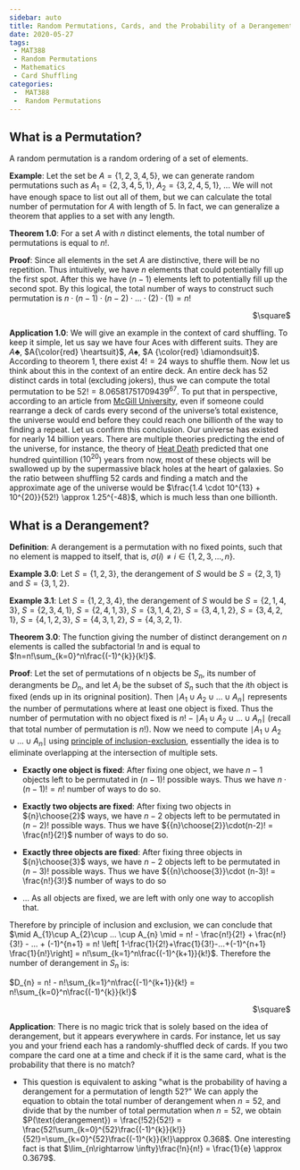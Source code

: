 ```yaml
---
sidebar: auto
title: Random Permutations, Cards, and the Probability of a Derangement
date: 2020-05-27
tags:
 - MAT388
 - Random Permutations
 - Mathematics
 - Card Shuffling
categories:
 -  MAT388
 -  Random Permutations
---
```


## What is a Permutation?

A random permutation is a random ordering of a set of elements.

**Example**: Let the set be $A=\left\{1,2,3,4,5\right\}$, we can generate random permutations such as $A_{1}=\left\{2,3,4,5,1\right\}$, $A_{2}=\left\{3,2,4,5,1\right\}$, $...$ We will not have enough space to list out all of them, but we can calculate the total number of permutation for $A$ with length of $5$. In fact, we can generalize a theorem that applies to a set with any length.

**Theorem 1.0**: For a set $A$ with $n$ distinct elements, the total number of permutations is equal to $n!$.

**Proof**: Since all elements in the set $A$ are distinctive, there will be no repetition. Thus intuitively, we have $n$ elements that could potentially fill up the first spot. After this we have $(n-1)$ elements left to potentially fill up the second spot. By this logical, the total number of ways to construct such permutation is $n\cdot (n-1) \cdot (n-2) \cdot ... \cdot (2) \cdot (1) = n!$
<div style="text-align: right"> $\square$ </div>

**Application 1.0**: We will give an example in the context of card shuffling. To keep it simple, let us say we have four Aces with different suits. They are $A \clubsuit$, $A{\color{red} \heartsuit}$, $A \spadesuit$, $A {\color{red} \diamondsuit}$. According to theorem 1, there exist $4! = 24$ ways to shuffle them. Now let us think about this in the context of an entire deck. An entire deck has 52 distinct cards in total (excluding jokers), thus we can compute the total permutation to be $52! = 8.06581751709439^{67}$. To put that in perspective, according to an article from [McGill University](https://mcgill.ca/oss/article/did-you-know-infographics/there-are-more-ways-arrange-deck-cards-there-are-atoms-earth), even if someone could rearrange a deck of cards every second of the universe’s total existence, the universe would end before they could reach one billionth of the way to finding a repeat. Let us confirm this conclusion. Our universe has existed for nearly $14$ billion years. There are multiple theories predicting the end of the universe, for instance, the theory of [Heat Death](https://en.wikipedia.org/wiki/Heat_death_of_the_universe) predicted that one hundred quintillion ($10^{20}$) years from now, most of these objects will be swallowed up by the supermassive black holes at the heart of galaxies. So the ratio between shuffling 52 cards and finding a match and the approximate age of the universe would be $\frac{1.4 \cdot 10^{13} + 10^{20}}{52!} \approx 1.25^{-48}$, which is much less than one billionth.
 
## What is a Derangement?
**Definition**: A derangement is a permutation with no fixed points, such that no element is mapped to itself, that is, $\sigma (i) \neq i\in \left\{1,2,3,...,n\right\}$.

**Example 3.0**: Let $S=\left\{1,2,3\right\}$, the derangement of $S$ would be $S=\left\{2,3,1\right\}$ and $S=\left\{3,1,2\right\}$.

**Example 3.1**: Let $S=\left\{1,2,3,4\right\}$, the derangement of $S$ would be $S=\left\{2,1,4,3\right\}$, $S=\left\{2,3,4,1\right\}$, $S=\left\{2,4,1,3\right\}$, $S=\left\{3,1,4,2\right\}$, $S=\left\{3,4,1,2\right\}$, $S=\left\{3,4,2,1\right\}$, $S=\left\{4,1,2,3\right\}$, $S=\left\{4,3,1,2\right\}$, $S=\left\{4,3,2,1\right\}$.

**Theorem 3.0**: The function giving the number of distinct derangement on $n$ elements is called the subfactorial $!n$ and is equal to $!n=n!\sum_{k=0}^n\frac{(-1)^{k}}{k!}$.

**Proof**: Let the set of permutations of n objects be $S_{n}$, its number of derangments be $D_{n}$, and let $A_{i}$ be the subset of $S_{n}$ such that the $i$th object is fixed (ends up in its origninal position). Then $\mid A_{1}\cup A_{2}\cup ... \cup A_{n} \mid$ represents the number of permutations where at least one object is fixed. Thus the number of permutation with no object fixed is $n! - \mid A_{1}\cup A_{2}\cup ... \cup A_{n} \mid$ (recall that total number of permutation is $n!$). Now we need to compute $\mid A_{1}\cup A_{2}\cup ... \cup A_{n} \mid$ using [principle of inclusion-exclusion](https://en.wikipedia.org/wiki/Inclusion%E2%80%93exclusion_principle), essentially the idea is to eliminate overlapping at the intersection of multiple sets.


 - **Exactly one object is fixed**: After fixing one object, we have $n-1$ objects left to be permutated in $(n-1)!$ possible ways. Thus we have $n \cdot (n-1)! = n!$ number of ways to do so.

 - **Exactly two objects are fixed**: After fixing two objects in ${n}\choose{2}$ ways, we have $n-2$ objects left to be permutated in $(n-2)!$ possible ways. Thus we have ${{n}\choose{2}}\cdot(n-2)! = \frac{n!}{2!}$ number of ways to do so.
 
 - **Exactly three objects are fixed**: After fixing three objects in ${n}\choose{3}$ ways, we have $n-2$ objects left to be permutated in $(n-3)!$ possible ways. Thus we have ${{n}\choose{3}}\cdot (n-3)! = \frac{n!}{3!}$ number of ways to do so
 
 - ... As all objects are fixed, we are left with only one way to accoplish that.
 
 Therefore by principle of inclusion and exclusion, we can conclude that $\mid A_{1}\cup A_{2}\cup ... \cup A_{n} \mid = n! - \frac{n!}{2!} + \frac{n!}{3!} - ... + (-1)^{n+1} = n! \left[ 1-\frac{1}{2!}+\frac{1}{3!}-...+(-1)^{n+1} \frac{1}{n!}\right] = n!\sum_{k=1}^n\frac{(-1)^{k+1}}{k!}$. Therefore the number of derangement in $S_{n}$ is:
 
 $D_{n} = n! -  n!\sum_{k=1}^n\frac{(-1)^{k+1}}{k!} = n!\sum_{k=0}^n\frac{(-1)^{k}}{k!}$
<div style="text-align: right"> $\square$ </div>

**Application**: There is no magic trick that is solely based on the idea of derangement, but it appears everywhere in cards. For instance, let us say you and your friend each has a randomly-shuffled deck of cards. If you two compare the card one at a time and check if it is the same card, what is the probability that there is no match?


 - This question is equivalent to asking "what is the probability of having a derangement for a permutation of length 52?" We can apply the equation to obtain the total number of derangement when $n=52$, and divide that by the number of total permutation when $n=52$, we obtain $P(\text{derangement}) = \frac{!52}{52!} = \frac{52!\sum_{k=0}^{52}\frac{(-1)^{k}}{k!}}{52!}=\sum_{k=0}^{52}\frac{(-1)^{k}}{k!}\approx 0.368$. One interesting fact is that $\lim_{n\rightarrow \infty}\frac{!n}{n!} = \frac{1}{e} \approx 0.3679$.